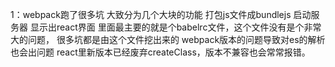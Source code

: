 1：webpack跑了很多坑
大致分为几个大块的功能
打包js文件成bundlejs    启动服务器    显示出react界面
里面最主要的就是个babelrc文件，这个文件没有是个非常大的问题，
很多坑都是由这个文件挖出来的
webpack版本的问题导致对es的解析也会出问题
react里新版本已经废弃createClass，版本不兼容也会常常报错。